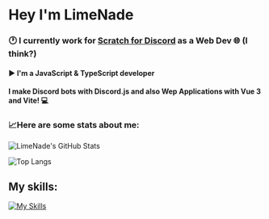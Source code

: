 # Hey I'm LimeNade
### 🕐 I currently work for [Scratch for Discord](https://github.com/scratch-for-discord) as a Web Dev 🌐 (I think?)
#### ▶ I'm a JavaScript & TypeScript developer
#### I make Discord bots with Discord.js and also Wep Applications with Vue 3 and Vite! 💻

### 📈Here are some stats about me:

![LimeNade's GitHub Stats](https://github-readme-stats.vercel.app/api?username=itsLimeNade&show_icons=true&theme=dracula)

![Top Langs](https://github-readme-stats.vercel.app/api/top-langs/?username=itsLimeNade&layout=compact&theme=dracula)

## My skills:
[![My Skills](https://skillicons.dev/icons?i=js,ts,nodejs,vue,vite,discord,bots,vscode,py,raspberrypi,arduino,atom,vercel,cpp,react,cs,powershell,css,electron,express,gamemakerstudio,github,haxeflixel,html,lua,md,mysql,netlify,stackoverflow,sketchup&perline)](https://skillicons.dev)

